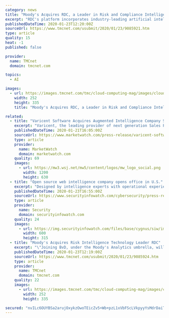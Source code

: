 ```yaml
---
category: news
title: "Moody's Acquires RDC, a Leader in Risk and Compliance Intelligence, Data and Software"
excerpt: "RDC's platform incorporates industry-leading artificial intelligence (AI) for compliance screening to help process customer requests at greater speeds and accuracy while reducing false positives. \"RDC's comprehensive data and leading technology are at the ..."
publishedDateTime: 2020-01-23T12:20:00Z
sourceUrl: https://www.tmcnet.com/usubmit/2020/01/23/9085921.htm
type: article
quality: 15
heat: -1
published: false

provider:
  name: TMCnet
  domain: tmcnet.com

topics:
  - AI

images:
  - url: https://images.tmcnet.com/tmc/cloud-computing-mag/images/cloud-computing-0515-cover.jpg
    width: 252
    height: 335
    title: "Moody's Acquires RDC, a Leader in Risk and Compliance Intelligence, Data and Software"

related:
  - title: "Varicent Software Acquires Augmented Intelligence Company Symon.AI"
    excerpt: "Varicent, the leading provider of next generation Sales Performance Management (SPM), today announced that it has acquired Symon.AI, a visionary technology platform built on sophisticated Natural Language and Machine Learning algorithms that provide easy to use,"
    publishedDateTime: 2020-01-21T16:05:00Z
    sourceUrl: https://www.marketwatch.com/press-release/varicent-software-acquires-augmented-intelligence-company-symonai-2020-01-21-12159517
    type: article
    provider:
      name: MarketWatch
      domain: marketwatch.com
    quality: 69
    images:
      - url: https://mw3.wsj.net/mw5/content/logos/mw_logo_social.png
        width: 1200
        height: 630
  - title: "Open source web intelligence company opens office in U.S."
    excerpt: "Designed by intelligence experts with operational experience in the field, Cobwebs is a machine learning (ML) and artificial intelligence (AI) powered web intelligence and investigation platform with strong Natural Language Processing capabilities. It extracts targeted intelligence from Big Data and automatically generates intelligent insights."
    publishedDateTime: 2020-01-23T16:55:00Z
    sourceUrl: https://www.securityinfowatch.com/cybersecurity/press-release/21122584/cobwebs-technologies-open-source-web-intelligence-company-opens-office-in-us
    type: article
    provider:
      name: Security
      domain: securityinfowatch.com
    quality: 24
    images:
      - url: https://img.securityinfowatch.com/files/base/cygnus/siw/image/2020/01/cobbwebs.5e29cc95337e9.png?auto=format&fit=max&w=1200
        width: 600
        height: 315
  - title: "Moody's Acquires Risk Intelligence Technology Leader RDC"
    excerpt: "\"Joining BvD, under the Moody's Analytics umbrella, will help us to expand and extend our artificial intelligence leadership position. It also enables us to re-double our mission of preventing criminal infiltration of the world's financial system and ..."
    publishedDateTime: 2020-01-23T12:19:00Z
    sourceUrl: https://www.tmcnet.com/usubmit/2020/01/23/9085924.htm
    type: article
    provider:
      name: TMCnet
      domain: tmcnet.com
    quality: 22
    images:
      - url: https://images.tmcnet.com/tmc/cloud-computing-mag/images/cloud-computing-0515-cover.jpg
        width: 252
        height: 335

secured: "nvILc6OUYBSa2arujOxykzOwoTEicZv5+Wb+pzL1xVbFScLVkpyyYsMdrDaiTNXtvOqILl6Kbpw14zmVXAL0vebgYsIbE3oaoR/g1ZdrJ4p0Pd2UnMYvpZ7c6x7bkme8amLJ9wzyo2546WDzx7dENnFhsw/ee9etapVAalEHXQILSscIJix34umlXGoVfb2/JV931G9S2JQ0uVHs4dWLDHa37qYtZIXvwjAmT/bAyDfDGgad2pNSWco4UeElvD1brhktYTLEZSQxgIohSvY472jn5qDRZnkaod0ctR9jh8ssiIDOcXu5IXZ3U3b2V06e;YL5N/BI1uIRr1jUW8Uswiw=="
---
```


